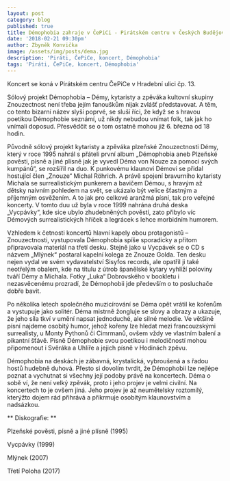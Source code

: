 ```yaml
---
layout: post
category: blog
published: true
title: Démophobia zahraje v ČePiCi - Pirátském centru v Českých Budějovicích
date: '2018-02-21 09:30pm'
author: Zbyněk Konvička
image: /assets/img/posts/dema.jpg
description: 'Piráti, ČePiCe, koncert, Démophobia'
tags: 'Piráti, ČePiCe, koncert, Démophobia'
---
```

Koncert se koná v Pirátském centru ČePiCe v Hradební ulici čp. 13.

Sólový projekt Démophobia – Démy, kytaristy a zpěváka kultovní skupiny Znouzectnost není třeba jejím fanouškům nijak zvlášť představovat. A těm, co tento bizarní název slyší poprvé, se sluší říci, že když se s hravou poetikou Démophobie seznámí, už nikdy nebudou vnímat folk, tak jak ho vnímali doposud. Přesvědčit se o tom ostatně mohou již 6. března od 18 hodin.

Původně sólový projekt kytaristy a zpěváka plzeňské Znouzectnosti Démy, který v roce 1995 nahrál s přáteli první album „Démophobia aneb Plzeňské pověsti, písně a jiné plísně jak je vyvedl Déma von Nouze za pomoci svých kumpánů“, se rozšířil na duo. K punkovému klaunovi Démovi se přidal hostující člen „Znouze“ Michal Röhrich. A právě spojení bravurního kytaristy Michala se surrealistickým punkerem a bavičem Démou, s hravým až dětsky naivním pohledem na svět, se ukázalo být velice šťastným a příjemným osvěžením. A to jak pro celkové aranžmá písní, tak pro veřejné koncerty. V tomto duu už byla v roce 1999 nahrána druhá deska „Vycpávky“, kde sice ubylo zhudebněných pověstí, zato přibylo víc Démových surrealistických hříček a legrácek s lehce morbidním humorem.

Vzhledem k četnosti koncertů hlavní kapely obou protagonistů – Znouzectnosti, vystupovala Démophobia spíše sporadicky a přitom připravovala materiál na třetí desku. Stejně jako u Vycpávek se o CD s názvem „Mlýnek“ postaral kapelní kolega ze Znouze Golda. Ten desku nejen vydal ve svém vydavatelství Sisyfos records, ale opatřil ji také neotřelým obalem, kde na titulu z útrob španělské kytary vyhlíží poloviny tváří Démy a Michala. Fotky „Luka“ Dobrovského v bookletu i nezasvěcenému prozradí, že Démophobii jde především o to posluchače dobře bavit.

Po několika letech společného muzicírování se Déma opět vrátil ke kořenům a vystupuje jako solitér. Déma mistrně žongluje se slovy a obrazy a ukazuje, že jeho síla tkví v umění napsat jednoduché, ale silné melodie. Ve většině písní najdeme osobitý humor, jehož kořeny lze hledat mezi francouzskými surrealisty, u Monty Pythonů či Cimrmanů, ovšem vždy ve vlastním balení a pikantní šťávě. Písně Démophobie svou poetikou i melodičností mohou připomenout i Svěráka a Uhlíře a jejich písně v Hodinách zpěvu.

Démophobia na deskách je zábavná, krystalická, vybroušená a s řadou hostů hudebně duhová. Přesto si dovolím tvrdit, že Démophobii lze nejlépe poznat a vychutnat si všechny její podoby právě na koncertech. Déma o sobě ví, že není velký zpěvák, proto i jeho projev je velmi civilní. Na koncertech to je ovšem jiná. Jeho projev je až neumětelsky roztomilý, kterýžto dojem rád přihrává a přikrmuje osobitým klaunovstvím a nadsázkou.

**
Diskografie:
**

Plzeňské pověsti, písně a jiné plísně (1995)

Vycpávky (1999)

Mlýnek (2007)

Třetí Poloha (2017)
